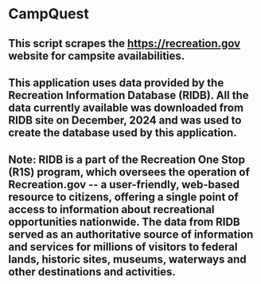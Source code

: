 # CampQuest

## This script scrapes the https://recreation.gov website for campsite availabilities.

## This application uses data provided by the Recreation Information Database (RIDB). All the data currently available was downloaded from RIDB site on December, 2024 and was used to create the database used by this application.

## Note: RIDB is a part of the Recreation One Stop (R1S) program, which oversees the operation of Recreation.gov -- a user-friendly, web-based resource to citizens, offering a single point of access to information about recreational opportunities nationwide. The data from RIDB served as an authoritative source of information and services for millions of visitors to federal lands, historic sites, museums, waterways and other destinations and activities.